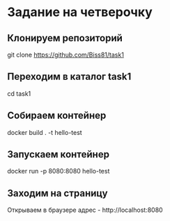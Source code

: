 # Задание на четверочку

## Клонируем репозиторий
git clone https://github.com/Biss81/task1

## Переходим в каталог task1

cd task1

## Собираем контейнер

docker build . -t hello-test

## Запускаем контейнер 

docker run -p 8080:8080 hello-test

## Заходим на страницу 

Открываем в браузере адрес - http://localhost:8080


